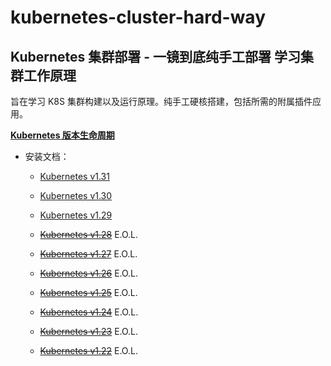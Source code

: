 # kubernetes-cluster-hard-way

## Kubernetes 集群部署 - 一镜到底纯手工部署 学习集群工作原理

旨在学习 K8S 集群构建以及运行原理。纯手工硬核搭建，包括所需的附属插件应用。

[**Kubernetes 版本生命周期**](https://endoflife.date/kubernetes)

* 安装文档：
  * [Kubernetes v1.31](https://github.com/leonanu/kubernetes-cluster-hard-way/blob/main/v1.31.md)

  * [Kubernetes v1.30](https://github.com/leonanu/kubernetes-cluster-hard-way/blob/main/v1.30.md)

  * [Kubernetes v1.29](https://github.com/leonanu/kubernetes-cluster-hard-way/blob/main/v1.29.md)

  * ~~[Kubernetes v1.28](https://github.com/leonanu/kubernetes-cluster-hard-way/blob/main/v1.28.md)~~ E.O.L.

  * ~~[Kubernetes v1.27](https://github.com/leonanu/kubernetes-cluster-hard-way/blob/main/v1.27.md)~~ E.O.L.

  * ~~[Kubernetes v1.26](https://github.com/leonanu/kubernetes-cluster-hard-way/blob/main/v1.26.md)~~ E.O.L.

  * ~~[Kubernetes v1.25](https://github.com/leonanu/kubernetes-cluster-hard-way/blob/main/v1.25.md)~~ E.O.L.

  * ~~[Kubernetes v1.24](https://github.com/leonanu/kubernetes-cluster-hard-way/blob/main/v1.24.md)~~ E.O.L.

  * ~~[Kubernetes v1.23](https://github.com/leonanu/kubernetes-cluster-hard-way/blob/main/v1.23.md)~~ E.O.L.

  * ~~[Kubernetes v1.22](https://github.com/leonanu/kubernetes-cluster-hard-way/blob/main/v1.22.md)~~ E.O.L.

